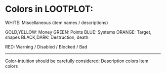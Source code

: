 


# Colors in LOOTPLOT:

WHITE: Miscellaneous (item names / descriptions)

GOLD,YELLOW: Money
GREEN: Points
BLUE: Systems
ORANGE: Target, shapes
BLACK,DARK: Destruction, death

RED: Warning / Disabled / Blocked / Bad



----


Color-intuition should be carefully considered:
Description colors
Item colors
